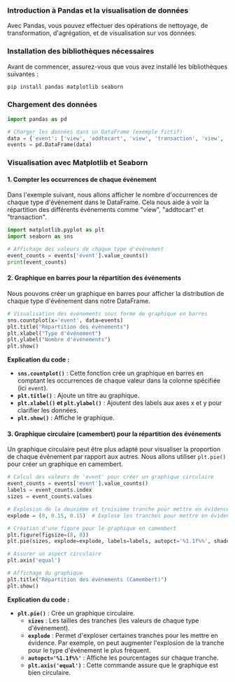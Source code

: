 ### **Introduction à Pandas et la visualisation de données**

Avec Pandas, vous pouvez effectuer des opérations de nettoyage, de transformation, d'agrégation, et de visualisation sur vos données.

### **Installation des bibliothèques nécessaires**
Avant de commencer, assurez-vous que vous avez installé les bibliothèques suivantes :
```bash
pip install pandas matplotlib seaborn
```

### **Chargement des données**

```python
import pandas as pd

# Charger les données dans un DataFrame (exemple fictif)
data = {'event': ['view', 'addtocart', 'view', 'transaction', 'view', 'addtocart', 'transaction']}
events = pd.DataFrame(data)

```

### **Visualisation avec Matplotlib et Seaborn**

#### **1. Compter les occurrences de chaque événement**
Dans l'exemple suivant, nous allons afficher le nombre d'occurrences de chaque type d'événement dans le DataFrame. Cela nous aide à voir la répartition des différents événements comme "view", "addtocart" et "transaction".

```python
import matplotlib.pyplot as plt
import seaborn as sns

# Affichage des valeurs de chaque type d'événement
event_counts = events['event'].value_counts()
print(event_counts)
```

#### **2. Graphique en barres pour la répartition des événements**
Nous pouvons créer un graphique en barres pour afficher la distribution de chaque type d'événement dans notre DataFrame.

```python
# Visualisation des événements sous forme de graphique en barres
sns.countplot(x='event', data=events)
plt.title("Répartition des événements")
plt.xlabel("Type d'événement")
plt.ylabel("Nombre d'événements")
plt.show()
```

**Explication du code :**
- **`sns.countplot()`** : Cette fonction crée un graphique en barres en comptant les occurrences de chaque valeur dans la colonne spécifiée (ici `event`).
- **`plt.title()`** : Ajoute un titre au graphique.
- **`plt.xlabel()` et `plt.ylabel()`** : Ajoutent des labels aux axes x et y pour clarifier les données.
- **`plt.show()`** : Affiche le graphique.

#### **3. Graphique circulaire (camembert) pour la répartition des événements**
Un graphique circulaire peut être plus adapté pour visualiser la proportion de chaque événement par rapport aux autres. Nous allons utiliser `plt.pie()` pour créer un graphique en camembert.

```python
# Calcul des valeurs de 'event' pour créer un graphique circulaire
event_counts = events['event'].value_counts()
labels = event_counts.index
sizes = event_counts.values

# Explosion de la deuxième et troisième tranche pour mettre en évidence
explode = (0, 0.15, 0.15)  # Explose les tranches pour mettre en évidence

# Création d'une figure pour le graphique en camembert
plt.figure(figsize=(8, 8))
plt.pie(sizes, explode=explode, labels=labels, autopct='%1.1f%%', shadow=True, startangle=90)

# Assurer un aspect circulaire
plt.axis('equal')

# Affichage du graphique
plt.title("Répartition des événements (Camembert)")
plt.show()
```

**Explication du code :**
- **`plt.pie()`** : Crée un graphique circulaire.
  - **`sizes`** : Les tailles des tranches (les valeurs de chaque type d'événement).
  - **`explode`** : Permet d'exploser certaines tranches pour les mettre en évidence. Par exemple, on peut augmenter l'explosion de la tranche pour le type d'événement le plus fréquent.
  - **`autopct='%1.1f%%'`** : Affiche les pourcentages sur chaque tranche.
  - **`plt.axis('equal')`** : Cette commande assure que le graphique est bien circulaire.
  